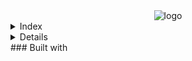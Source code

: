 <div align ='center'><img src="https://camo.githubusercontent.com/88ebb3d3a22eaccf6758b9eee02d1ef1ce49230642f86da244f4270773d59004/687474703a2f2f6564756170702d70726f6a6563742e65752f77702d636f6e74656e742f75706c6f6164732f323032312f30332f4c6f676f2d4564754170702d312d313530783135302e706e67" alt="logo">
</div>

<details>
    <summary>Index</summary>
      <ul>
        <a href="#about-the-project">About The Project</a>
        <ul>
            <li><a href="#prototype">Prototype</a></li>
          </ul>
        <ul>
          <li><a href="#built-with">Built With</a></li>
        </ul>
    </ul>
  
  </details>

<details>
    ### Prototype
<div align ='center'><img src="./prototipo/eduapp-1.png" alt="prototipo">
</div>
<div align ='center'><img src="./prototipo/Eduapp-2.png" alt="prototipo">
</div>
<div align ='center'><img src="./prototipo/Eduapp-3.png" alt="prototipo">
</div>

</details>
### Built with

